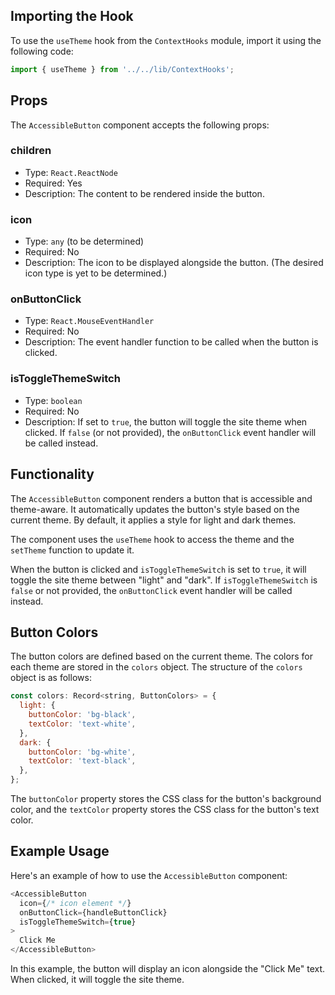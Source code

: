## Importing the Hook

To use the `useTheme` hook from the `ContextHooks` module, import it using the following code:

```javascript
import { useTheme } from '../../lib/ContextHooks';
```

## Props

The `AccessibleButton` component accepts the following props:

### children

- Type: `React.ReactNode`
- Required: Yes
- Description: The content to be rendered inside the button.

### icon

- Type: `any` (to be determined)
- Required: No
- Description: The icon to be displayed alongside the button. (The desired icon type is yet to be determined.)

### onButtonClick

- Type: `React.MouseEventHandler`
- Required: No
- Description: The event handler function to be called when the button is clicked.

### isToggleThemeSwitch

- Type: `boolean`
- Required: No
- Description: If set to `true`, the button will toggle the site theme when clicked. If `false` (or not provided), the `onButtonClick` event handler will be called instead.

## Functionality

The `AccessibleButton` component renders a button that is accessible and theme-aware. It automatically updates the button's style based on the current theme. By default, it applies a style for light and dark themes.

The component uses the `useTheme` hook to access the theme and the `setTheme` function to update it.

When the button is clicked and `isToggleThemeSwitch` is set to `true`, it will toggle the site theme between "light" and "dark". If `isToggleThemeSwitch` is `false` or not provided, the `onButtonClick` event handler will be called instead.

## Button Colors

The button colors are defined based on the current theme. The colors for each theme are stored in the `colors` object. The structure of the `colors` object is as follows:

```javascript
const colors: Record<string, ButtonColors> = {
  light: {
    buttonColor: 'bg-black',
    textColor: 'text-white',
  },
  dark: {
    buttonColor: 'bg-white',
    textColor: 'text-black',
  },
};
```

The `buttonColor` property stores the CSS class for the button's background color, and the `textColor` property stores the CSS class for the button's text color.

## Example Usage

Here's an example of how to use the `AccessibleButton` component:

```javascript
<AccessibleButton
  icon={/* icon element */}
  onButtonClick={handleButtonClick}
  isToggleThemeSwitch={true}
>
  Click Me
</AccessibleButton>
```

In this example, the button will display an icon alongside the "Click Me" text. When clicked, it will toggle the site theme.